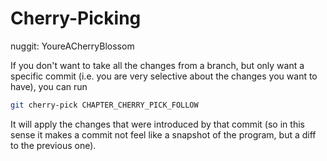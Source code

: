# Cherry-Picking

nuggit: YoureACherryBlossom

If you don't want to take all the changes from a branch, but only want a specific commit (i.e. you are very selective about the changes you want to have), you can run
```sh
git cherry-pick CHAPTER_CHERRY_PICK_FOLLOW
```
It will apply the changes that were introduced by that commit (so in this sense it makes a commit not feel like a snapshot of the program, but a diff to the previous one).
